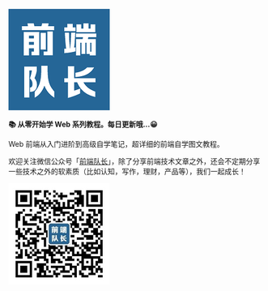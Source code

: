 ![](/other/captain.png)



**📚 从零开始学 Web 系列教程。每日更新哦...😀**

Web 前端从入门进阶到高级自学笔记，超详细的前端自学图文教程。

欢迎关注微信公众号「[前端队长](https://github.com/Daotin/pic/raw/master/wx.jpg)」，除了分享前端技术文章之外，还会不定期分享一些技术之外的软素质（比如认知，写作，理财，产品等），我们一起成长！

![](/other/gzh.jpg)


